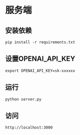 # 服务端

## 安装依赖

`pip install -r requirements.txt`

## 设置OPENAI_API_KEY

`export OPENAI_API_KEY=sk-xxxxxx`

## 运行

`python server.py`

## 访问

`http://localhost:3000`